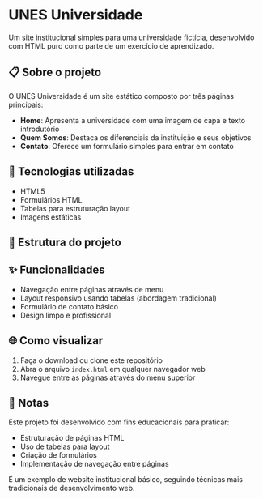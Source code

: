 # UNES Universidade

Um site institucional simples para uma universidade fictícia, desenvolvido com HTML puro como parte de um exercício de aprendizado.

## 📋 Sobre o projeto

O UNES Universidade é um site estático composto por três páginas principais:
- **Home**: Apresenta a universidade com uma imagem de capa e texto introdutório
- **Quem Somos**: Destaca os diferenciais da instituição e seus objetivos
- **Contato**: Oferece um formulário simples para entrar em contato

## 🚀 Tecnologias utilizadas

- HTML5
- Formulários HTML
- Tabelas para estruturação layout
- Imagens estáticas

## 📁 Estrutura do projeto




## ✨ Funcionalidades

- Navegação entre páginas através de menu
- Layout responsivo usando tabelas (abordagem tradicional)
- Formulário de contato básico
- Design limpo e profissional

## 🌐 Como visualizar

1. Faça o download ou clone este repositório
2. Abra o arquivo `index.html` em qualquer navegador web
3. Navegue entre as páginas através do menu superior

## 📝 Notas

Este projeto foi desenvolvido com fins educacionais para praticar:
- Estruturação de páginas HTML
- Uso de tabelas para layout
- Criação de formulários
- Implementação de navegação entre páginas

É um exemplo de website institucional básico, seguindo técnicas mais tradicionais de desenvolvimento web.
